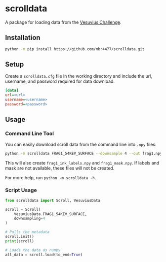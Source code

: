 # scrolldata

A package for loading data from the [Vesuvius Challenge](https://scrollprize.org/).

## Installation
```bash
python -m pip install https://github.com/mbr4477/scrolldata.git
```

## Setup
Create a `scrolldata.cfg` file in the working directory
and include the url, username, and password required for data download.

```ini
[data]
url=<url>
username=<username>
password=<password>
```

## Usage

### Command Line Tool
You can easily download scroll data from the command line into `.npy` files:

```bash
python -m scrolldata FRAG1_54KEV_SURFACE --downsample 4 --out frag1.npy
```

This will also create `frag1_ink_labels.npy` and `frag1_mask.npy`. If labels and mask are not available, these files will not be created.

For more help, run `python -m scrolldata -h`.

### Script Usage

```python
from scrolldata import Scroll, VesuviusData

scroll = Scroll(
    VesuviusData.FRAG1_54KEV_SURFACE, 
    downsampling=4
)

# Pulls the metadata
scroll.init()
print(scroll)

# Loads the data as numpy
all_data = scroll.load(to_end=True)
```